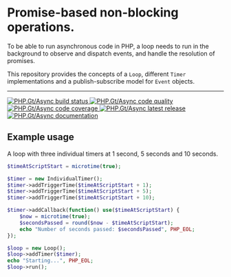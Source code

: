 Promise-based non-blocking operations.
======================================

To be able to run asynchronous code in PHP, a loop needs to run in the background to observe and dispatch events, and handle the resolution of promises.

This repository provides the concepts of a `Loop`, different `Timer` implementations and a publish-subscribe model for `Event` objects.

***

<a href="https://github.com/PhpGt/Async/actions" target="_blank">
	<img src="https://badge.status.php.gt/async-build.svg" alt="PHP.Gt/Async build status" />
</a>
<a href="https://scrutinizer-ci.com/g/PhpGt/Async" target="_blank">
	<img src="https://badge.status.php.gt/async-quality.svg" alt="PHP.Gt/Async code quality" />
</a>
<a href="https://scrutinizer-ci.com/g/PhpGt/Async" target="_blank">
	<img src="https://badge.status.php.gt/async-coverage.svg" alt="PHP.Gt/Async code coverage" />
</a>
<a href="https://packagist.PhpGt/packages/PhpGt/Async" target="_blank">
	<img src="https://badge.status.php.gt/async-version.svg" alt="PHP.Gt/Async latest release" />
</a>
<a href="http://www.php.gt/Async" target="_blank">
	<img src="https://badge.status.php.gt/async-docs.svg" alt="PHP.Gt/Async documentation" />
</a>

Example usage
-------------

A loop with three individual timers at 1 second, 5 seconds and 10 seconds.

```php
$timeAtScriptStart = microtime(true);

$timer = new IndividualTimer();
$timer->addTriggerTime($timeAtScriptStart + 1);
$timer->addTriggerTime($timeAtScriptStart + 5);
$timer->addTriggerTime($timeAtScriptStart + 10);

$timer->addCallback(function() use($timeAtScriptStart) {
	$now = microtime(true);
	$secondsPassed = round($now - $timeAtScriptStart);
	echo "Number of seconds passed: $secondsPassed", PHP_EOL;
});

$loop = new Loop();
$loop->addTimer($timer);
echo "Starting...", PHP_EOL;
$loop->run();
```
